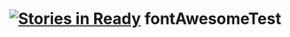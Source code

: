 [![Stories in Ready](https://badge.waffle.io/chrischares/fontawesometest.png?label=ready&title=Ready)](https://waffle.io/chrischares/fontawesometest)
fontAwesomeTest
===============
